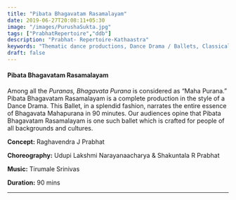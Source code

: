 ```yaml
---
title: "Pibata Bhagavatam Rasamalayam"
date: 2019-06-27T20:08:11+05:30
image: "/images/PurushaSukta.jpg"
tags: ["PrabhatRepertoire","ddb"]
description: "Prabhat- Repertoire-Kathaastra"
keywords: "Thematic dance productions, Dance Drama / Ballets, Classical dance sequences."
draft: false
---
```


#### **Pibata Bhagavatam Rasamalayam**

Among all the _Puranas, Bhagavata Purana_ is considered as “Maha Purana.” Pibata Bhagavatam Rasamalayam is a complete production in the style of a Dance Drama. This Ballet, in a splendid fashion, narrates the entire essence of Bhagavata Mahapurana in 90 minutes. Our audiences opine that Pibata Bhagavatam Rasamalayam is one such ballet which is crafted for people of all backgrounds and cultures.

**Concept:** Raghavendra J Prabhat

**Choreography:** Udupi Lakshmi Narayanaacharya & Shakuntala R Prabhat

**Music:** Tirumale Srinivas

**Duration:** 90 mins

---